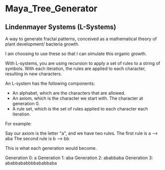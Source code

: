 # Maya_Tree_Generator

## Lindenmayer Systems (L-Systems)

A way to generate fractal patterns, conceived as a mathematical theory of plant development/ bacteria growth.

I am choosing to use these so that I can simulate this organic growth.

With L-systems, you are using recursion to apply a set of rules to a string of symbols. With each iteration, the rules are applied to each character, resulting in new characters.

An L-system has the following components:

- An alphabet, which are the characters that are allowed.
- An axiom, which is the character we start with. The character at generation 0.
- A rule set, which is the set of rules applied to each character each iteration.

For example:

Say our axiom is the letter "a", and we have two rules. The first rule is a --> aba
The second rule is b --> bb

This is what each generation would become.

Generation 0: a
Generation 1: aba
Generation 2: ababbaba
Generation 3: ababbababbbbababbaba
